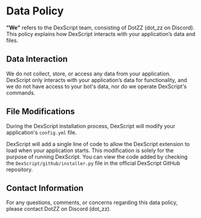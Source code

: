 # Data Policy

**"We"** refers to the DexScript team, consisting of DotZZ (dot_zz on Discord). This policy explains how DexScript interacts with your application’s data and files.

## Data Interaction

We do not collect, store, or access any data from your application. DexScript only interacts with your application’s data for functionality, and we do not have access to your bot's data, nor do we operate DexScript's commands.

## File Modifications

During the DexScript installation process, DexScript will modify your application's `config.yml` file.

DexScript will add a single line of code to allow the DexScript extension to load when your application starts. This modification is solely for the purpose of running DexScript. You can view the code added by checking the `DexScript/github/installer.py` file in the official DexScript GitHub repository.

## Contact Information

For any questions, comments, or concerns regarding this data policy, please contact DotZZ on Discord (dot_zz).
